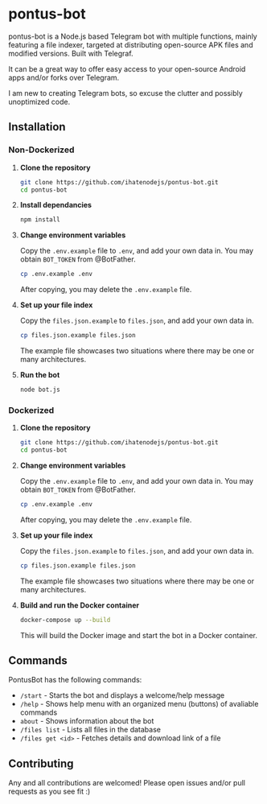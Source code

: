 # pontus-bot
pontus-bot is a Node.js based Telegram bot with multiple functions, mainly featuring a file indexer, targeted at distributing open-source APK files and modified versions. Built with Telegraf.

It can be a great way to offer easy access to your open-source Android apps and/or forks over Telegram.

I am new to creating Telegram bots, so excuse the clutter and possibly unoptimized code.

## Installation
### Non-Dockerized
1. **Clone the repository**
   ```bash
   git clone https://github.com/ihatenodejs/pontus-bot.git
   cd pontus-bot
   ```
2. **Install dependancies**
   ```bash
   npm install
   ```
3. **Change environment variables**

   Copy the `.env.example` file to `.env`, and add your own data in. You may obtain `BOT_TOKEN` from @BotFather.

   ```bash
   cp .env.example .env
   ```

   After copying, you may delete the `.env.example` file.
4. **Set up your file index**

   Copy the `files.json.example` to `files.json`, and add your own data in.

   ```bash
   cp files.json.example files.json
   ```

   The example file showcases two situations where there may be one or many architectures.
5. **Run the bot**
   ```bash
   node bot.js
   ```
### Dockerized
1. **Clone the repository**
   ```bash
   git clone https://github.com/ihatenodejs/pontus-bot.git
   cd pontus-bot
   ```

2. **Change environment variables**

   Copy the `.env.example` file to `.env`, and add your own data in. You may obtain `BOT_TOKEN` from @BotFather.

   ```bash
   cp .env.example .env
   ```

   After copying, you may delete the `.env.example` file.

3. **Set up your file index**

   Copy the `files.json.example` to `files.json`, and add your own data in.

   ```bash
   cp files.json.example files.json
   ```

   The example file showcases two situations where there may be one or many architectures.

4. **Build and run the Docker container**

   ```bash
   docker-compose up --build
   ```

   This will build the Docker image and start the bot in a Docker container.

## Commands
PontusBot has the following commands:

- `/start` - Starts the bot and displays a welcome/help message
- `/help` - Shows help menu with an organized menu (buttons) of avaliable commands
- `about` - Shows information about the bot
- `/files list` - Lists all files in the database
- `/files get <id>` - Fetches details and download link of a file

## Contributing
Any and all contributions are welcomed! Please open issues and/or pull requests as you see fit :)